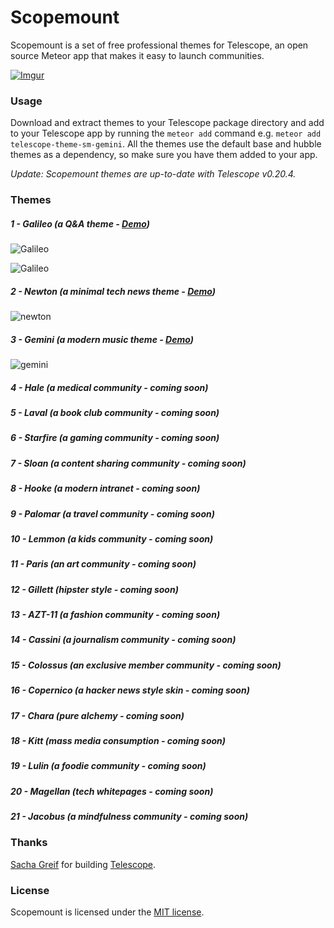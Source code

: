 Scopemount
=========

Scopemount is a set of free professional themes for Telescope, an open source Meteor app that makes it easy to launch communities.

[![Imgur](http://i.imgur.com/8yYLXiY.jpg)](http://scopemount.startrack.io)

### Usage

Download and extract themes to your Telescope package directory and add to your Telescope app by running the `meteor add` command e.g. `meteor add telescope-theme-sm-gemini`. All the themes use the default base and hubble themes as a dependency, so make sure you have them added to your app.

*Update: Scopemount themes are up-to-date with Telescope v0.20.4.*

### Themes

##### 1 -  Galileo (a Q&A theme - [Demo](http://sm-galileo.meteor.com/))

![Galileo](http://i.imgur.com/s0X9RXg.png)

![Galileo](http://i.imgur.com/neEMhux.png)

##### 2 -  Newton (a minimal tech news theme - [Demo](http://sm-newton.meteor.com/))

![newton](http://i.imgur.com/MTAnmx2.png)
##### 3 - Gemini (a modern music theme - [Demo](http://sm-gemini.meteor.com/))

![gemini](http://i.imgur.com/9G6XYEi.jpg)

##### 4 -  Hale (a medical community - coming soon)

##### 5 -  Laval (a book club community - coming soon)

##### 6 -  Starfire (a gaming community - coming soon)

##### 7 -  Sloan (a content sharing community - coming soon)

##### 8 -  Hooke (a modern intranet - coming soon)

##### 9 -  Palomar (a travel community - coming soon)

##### 10 -  Lemmon (a kids community - coming soon)

##### 11 -  Paris (an art community - coming soon)

##### 12 -  Gillett (hipster style - coming soon)

##### 13 -  AZT-11 (a fashion community - coming soon)

##### 14 -  Cassini (a journalism community - coming soon)

##### 15 -  Colossus (an exclusive member community - coming soon)

##### 16 -  Copernico (a hacker news style skin - coming soon)

##### 17 -  Chara (pure alchemy - coming soon)

##### 18 -  Kitt (mass media consumption - coming soon)

##### 19 -  Lulin (a foodie community - coming soon)

##### 20 -  Magellan (tech whitepages - coming soon)

##### 21 -  Jacobus (a mindfulness community - coming soon)

### Thanks

[Sacha Greif](https://github.com/SachaG) for building [Telescope](https://github.com/TelescopeJS/Telescope).

### License

Scopemount is licensed under the [MIT license](http://opensource.org/licenses/MIT).
